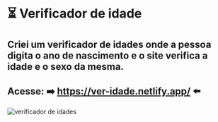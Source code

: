 # ⏳ Verificador de idade
## Criei um verificador de idades onde a pessoa digita o ano de nascimento e o site verifica a idade e o sexo da mesma.
## Acesse: ➡️ https://ver-idade.netlify.app/ ⬅️
 
![verificador de idades](https://user-images.githubusercontent.com/79033956/114102856-79c2db00-989e-11eb-9586-fbb4ed4671f0.gif)
